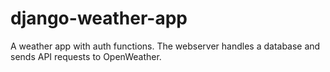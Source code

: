 # django-weather-app
A weather app with auth functions. The webserver handles a database and sends API requests to OpenWeather.

